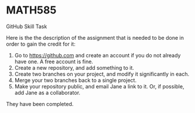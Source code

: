 # MATH585
GitHub Skill Task

Here is the the description of the assignment that is needed to be done in order to gain the credit for it:



1. Go to https://github.com and create an account if you do not already have one. A free account is fine.
2. Create a new repository, and add something to it.
3. Create two branches on your project, and modify it significantly in each.
4. Merge your two branches back to a single project.
5. Make your repository public, and email Jane a link to it. Or, if possible, add Jane as a collaborator.

They have been completed.
